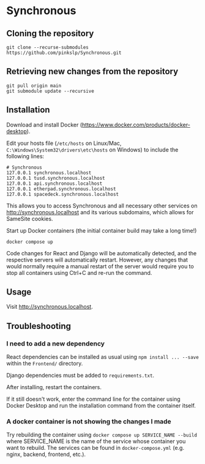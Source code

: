 # Synchronous

## Cloning the repository

```console
git clone --recurse-submodules https://github.com/pinkslp/Synchronous.git
```

## Retrieving new changes from the repository

```console
git pull origin main
git submodule update --recursive
```

## Installation

Download and install Docker (<https://www.docker.com/products/docker-desktop>).

Edit your hosts file (`/etc/hosts` on Linux/Mac,
`C:\Windows\System32\drivers\etc\hosts` on Windows) to include the following lines:

```console
# Synchronous
127.0.0.1 synchronous.localhost
127.0.0.1 tusd.synchronous.localhost
127.0.0.1 api.synchronous.localhost
127.0.0.1 etherpad.synchronous.localhost
127.0.0.1 spacedeck.synchronous.localhost
```

This allows you to access Synchronous and all necessary other services on
<http://synchronous.localhost> and its various subdomains, which allows for
SameSite cookies.

Start up Docker containers (the initial container build may take a long time!)

```console
docker compose up
```

Code changes for React and Django will be automatically detected, and the respective
servers will automatically restart. However, any changes that would normally require
a manual restart of the server would require you to stop all containers using Ctrl+C
and re-run the command.

## Usage

Visit <http://synchronous.localhost>.

## Troubleshooting

### I need to add a new dependency

React dependencies can be installed as usual using `npm install ... --save` within
the `Frontend/` directory.

Django dependencies must be added to `requirements.txt`.

After installing, restart the containers.

If it still doesn't work, enter the command line for the container using Docker
Desktop and run the installation command from the container itself.

### A docker container is not showing the changes I made

Try rebuilding the container using `docker compose up SERVICE_NAME --build` where
SERVICE_NAME is the name of the service whose container you want to rebuild. The
services can be found in `docker-compose.yml` (e.g. nginx, backend, frontend, etc.).
